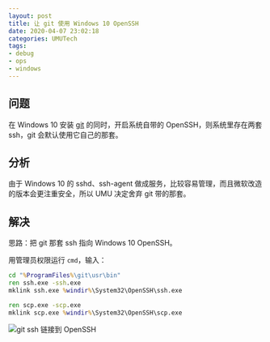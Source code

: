 ```yaml
---
layout: post
title: 让 git 使用 Windows 10 OpenSSH
date: 2020-04-07 23:02:18
categories: UMUTech
tags:
- debug
- ops
- windows
---
```

## 问题

在 Windows 10 安装 [git](https://git-scm.com/) 的同时，开启系统自带的 OpenSSH，则系统里存在两套 ssh，git 会默认使用它自己的那套。

## 分析

由于 Windows 10 的 sshd、ssh-agent 做成服务，比较容易管理，而且微软改造的版本会更注重安全，所以 UMU 决定舍弃 git 带的那套。

## 解决

思路：把 git 那套 ssh 指向 Windows 10 OpenSSH。

用管理员权限运行 `cmd`，输入：

```cmd
cd "%ProgramFiles%\git\usr\bin"
ren ssh.exe -ssh.exe
mklink ssh.exe %windir%\System32\OpenSSH\ssh.exe

ren scp.exe -scp.exe
mklink scp.exe %windir%\System32\OpenSSH\scp.exe
```

![git ssh 链接到 OpenSSH](/images/20200407-mklink.png)
